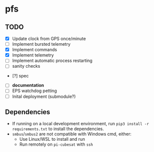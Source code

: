 # pfs

## TODO
- [x] Update clock from GPS once/minute
- [ ] Implement bursted telemetry
- [x] Implement commands
- [x] Implement telemetry
- [ ] Implement automatic process restarting
- [ ] sanity checks
- [?] spec
- [ ] **documentation**
- [ ] EPS watchdog petting
- [ ] Inital deployment (submodule?)

## Dependencies
* If running on a local development environment, run ```pip3 install -r requirements.txt``` to install the dependencies.
* `smbus`/`smbus2` are not compatible with Windows cmd, either:
    * Use Linux/WSL to install and run
    * Run remotely on `pi-cubesat` with `ssh`
